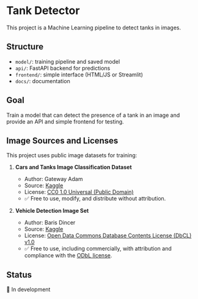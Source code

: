 # Tank Detector

This project is a Machine Learning pipeline to detect tanks in images.

## Structure

- `model/`: training pipeline and saved model
- `api/`: FastAPI backend for predictions
- `frontend/`: simple interface (HTML/JS or Streamlit)
- `docs/`: documentation

## Goal

Train a model that can detect the presence of a tank in an image and provide an API and simple frontend for testing.

## Image Sources and Licenses

This project uses public image datasets for training:

1. **Cars and Tanks Image Classification Dataset**  
   - Author: Gateway Adam  
   - Source: [Kaggle](https://www.kaggle.com/datasets/gatewayadam/cars-and-tanks-image-classification)  
   - License: [CC0 1.0 Universal (Public Domain)](https://creativecommons.org/publicdomain/zero/1.0/)  
   - ✅ Free to use, modify, and distribute without attribution.

2. **Vehicle Detection Image Set**  
   - Author: Baris Dincer  
   - Source: [Kaggle](https://www.kaggle.com/datasets/brsdincer/vehicle-detection-image-set)  
   - License: [Open Data Commons Database Contents License (DbCL) v1.0](https://opendatacommons.org/licenses/dbcl/1-0/)  
   - ✅ Free to use, including commercially, with attribution and compliance with the [ODbL license](https://opendatacommons.org/licenses/odbl/1-0/).

## Status

🚧 In development

